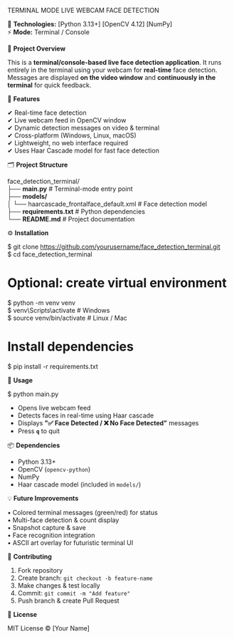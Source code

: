 
TERMINAL MODE LIVE WEBCAM FACE DETECTION


🚀 **Technologies:** [Python 3.13+]   [OpenCV 4.12]   [NumPy]  
⚡ **Mode:** Terminal / Console  

📌 **Project Overview**

This is a **terminal/console-based live face detection application**.
It runs entirely in the terminal using your webcam for **real-time**
face detection. Messages are displayed **on the video window** and
**continuously in the terminal** for quick feedback.

🎯 **Features**

✔ Real-time face detection  
✔ Live webcam feed in OpenCV window  
✔ Dynamic detection messages on video & terminal  
✔ Cross-platform (Windows, Linux, macOS)  
✔ Lightweight, no web interface required  
✔ Uses Haar Cascade model for fast face detection  

🗂️ **Project Structure**

face_detection_terminal/  
├── **main.py**                     # Terminal-mode entry point  
├── **models/**  
│   └── haarcascade_frontalface_default.xml   # Face detection model  
├── **requirements.txt**            # Python dependencies  
└── **README.md**                   # Project documentation  

⚙️ **Installation**

$ git clone https://github.com/yourusername/face_detection_terminal.git  
$ cd face_detection_terminal  

# Optional: create virtual environment  
$ python -m venv venv  
$ venv\Scripts\activate        # Windows  
$ source venv/bin/activate     # Linux / Mac  

# Install dependencies  
$ pip install -r requirements.txt  

🚀 **Usage**

$ python main.py  

- Opens live webcam feed  
- Detects faces in real-time using Haar cascade  
- Displays **"✅ Face Detected / ❌ No Face Detected"** messages  
- Press **`q`** to quit  

📦 **Dependencies**

- Python 3.13+  
- OpenCV (`opencv-python`)  
- NumPy  
- Haar cascade model (included in `models/`)  

💡 **Future Improvements**

• Colored terminal messages (green/red) for status  
• Multi-face detection & count display  
• Snapshot capture & save  
• Face recognition integration  
• ASCII art overlay for futuristic terminal UI  

🤝 **Contributing**

1. Fork repository  
2. Create branch: `git checkout -b feature-name`  
3. Make changes & test locally  
4. Commit: `git commit -m "Add feature"`  
5. Push branch & create Pull Request  

📜 **License**

MIT License © [Your Name]  
